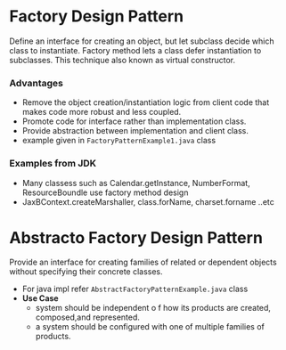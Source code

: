 # Factory Design Pattern
<p>
Define an interface for creating an object, but let subclass decide which class to instantiate. Factory method lets a class defer instantiation to subclasses. This technique also known as virtual constructor.
  
</p>

### Advantages
- Remove the object creation/instantiation logic from client code that makes code more robust and less coupled.
- Promote code for interface rather than implementation class.
- Provide abstraction between implementation and client class.
- example given in ```FactoryPatternExample1.java``` class

### Examples from JDK
- Many classess such as Calendar.getInstance, NumberFormat, ResourceBoundle use factory method design
- JaxBContext.createMarshaller, class.forName, charset.forname ..etc

# Abstracto Factory Design Pattern
<p>
  Provide an interface for creating families of related or dependent objects without
specifying their concrete classes.
</p>

- For java impl refer ```AbstractFactoryPatternExample.java``` class 
- <b>Use Case</b>
  - system should be independent o f how its products are created, composed,and represented.
  - a system should be configured with one of multiple families of products.
  
